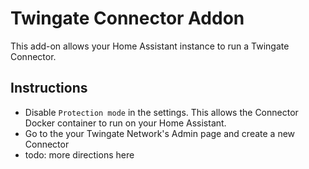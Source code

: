 # Twingate Connector Addon

This add-on allows your Home Assistant instance to run a Twingate Connector.

## Instructions
- Disable `Protection mode` in the settings. This allows the Connector Docker container to run on your Home Assistant.
- Go to the your Twingate Network's Admin page and create a new Connector
- todo: more directions here